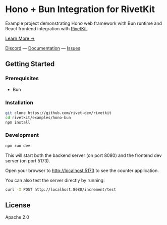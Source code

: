 # Hono + Bun Integration for RivetKit

Example project demonstrating Hono web framework with Bun runtime and React frontend integration with [RivetKit](https://rivetkit.org).

[Learn More →](https://github.com/rivet-dev/rivetkit)

[Discord](https://rivet.dev/discord) — [Documentation](https://rivetkit.org) — [Issues](https://github.com/rivet-dev/rivetkit/issues)

## Getting Started

### Prerequisites

- Bun

### Installation

```sh
git clone https://github.com/rivet-dev/rivetkit
cd rivetkit/examples/hono-bun
npm install
```

### Development

```sh
npm run dev
```

This will start both the backend server (on port 8080) and the frontend dev server (on port 5173).

Open your browser to [http://localhost:5173](http://localhost:5173) to see the counter application.

You can also test the server directly by running:

```sh
curl -X POST http://localhost:8080/increment/test
```

## License

Apache 2.0
